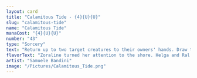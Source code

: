 ```yaml
---
layout: card
title: "Calamitous Tide - {4}{U}{U}"
slug: "calamitous-tide"
name: "Calamitous Tide"
manaCost: "{4}{U}{U}"
number: "43"
type: "Sorcery"
text: "Return up to two target creatures to their owners' hands. Draw two cards, then discard a card."
flavorText: "Zoraline turned her attention to the shore. Helga and Ral's conversation quickly faded from her mind as she watched the gigantic wave approach."
artist: "Samuele Bandini"
image: "/Pictures/Calamitous_Tide.png"
---
```


